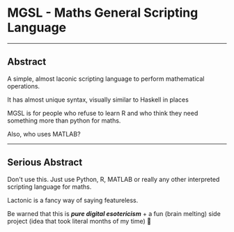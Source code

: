# MGSL - Maths General Scripting Language

---
## **Abstract**

A simple, almost laconic scripting language to perform mathematical operations.

It has almost unique syntax, visually similar to Haskell in places

MGSL is for people who refuse to learn R and who think they need something more than python for maths.

Also, who uses MATLAB?

---

## **Serious Abstract**

Don't use this. Just use Python, R, MATLAB or really any other interpreted scripting language for maths.

Lactonic is a fancy way of saying featureless.

Be warned that this is ***pure digital esotericism*** + a fun (brain melting) side project (idea that took literal months of my time) 🙂